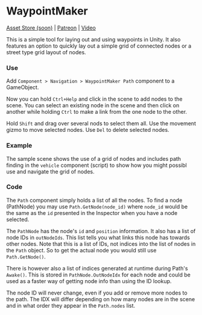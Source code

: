 # WaypointMaker

[Asset Store (soon)](https://assetstore.unity.com/publishers/380) | [Patreon](https://www.patreon.com/plyoung) | [Video](https://www.youtube.com/watch?v=VAnBHcs3snI)

This is a simple tool for laying out and using waypoints in Unity. It also features an option to quickly lay out a simple grid of connected nodes or a street type grid layout of nodes.

### Use

Add `Component > Navigation > WaypointMaker Path` component to a GameObject.

Now you can hold `Ctrl+Help` and click in the scene to add nodes to the scene. You can select an existing node in the scene and then click on another while holding `Ctrl` to make a link from the one node to the other.

Hold `Shift` and drag over several nods to select them all. Use the movement gizmo to move selected nodes. Use `Del` to delete selected nodes.


### Example

The sample scene shows the use of a grid of nodes and includes path finding in the `vehicle` component (script) to show how you might possibl use and navigate the grid of nodes.


### Code

The `Path` component simply holds a list of all the nodes. To find a node (PathNode) you may use `Path.GetNode(node_id)` where `node_id` would be the same as the `id` presented in the Inspector when you have a node selected.

The `PathNode` has the node's `id` and `position` information. It also has a list of node IDs in `outNodeIds`. This list tells you what links this node has towards other nodes. Note that this is a list of IDs, not indices into the list of nodes in the `Path` object. So to get the actual node you would still use `Path.GetNode()`.

There is however also a list of indices generated at runtime during Path's `Awake()`. This is stored in `PathNode.OutNodeIdx` for each node and could be used as a faster way of getting node info than using the ID lookup.

The node ID will never change, even if you add or remove more nodes to the path. The IDX will differ depending on how many nodes are in the scene and in what order they appear in the `Path.nodes` list.

